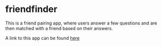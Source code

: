# friendfinder

This is a friend pairing app, where users answer a few questions and are then matched with a friend based on their answers.

A link to this app can be found [here](https://nameless-plateau-45017.herokuapp.com/)

